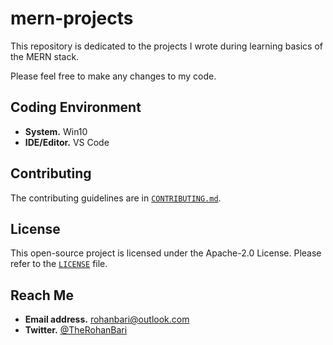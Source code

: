 # mern-projects

This repository is dedicated to the projects I wrote during learning
basics of the MERN stack.

Please feel free to make any changes to my code.

## Coding Environment

- **System.** Win10
- **IDE/Editor.** VS Code

## Contributing

The contributing guidelines are
in [`CONTRIBUTING.md`](./CONTRIBUTING.md).

## License

This open-source project is licensed under the Apache-2.0 License.
Please refer to the [`LICENSE`](./LICENSE) file.

## Reach Me

- **Email address.** rohanbari@outlook.com
- **Twitter.** [@TheRohanBari](https://twitter.com/TheRohanBari)
